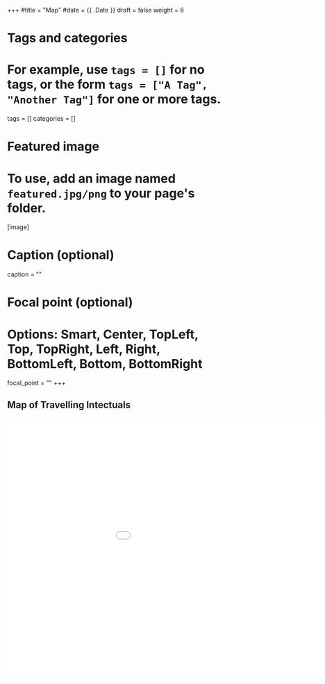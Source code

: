 +++
#title = "Map"
#date = {{ .Date }}
draft = false
weight = 6

# Tags and categories
# For example, use `tags = []` for no tags, or the form `tags = ["A Tag", "Another Tag"]` for one or more tags.
tags = []
categories = []

# Featured image
# To use, add an image named `featured.jpg/png` to your page's folder. 
[image]
  # Caption (optional)
  caption = ""

  # Focal point (optional)
  # Options: Smart, Center, TopLeft, Top, TopRight, Left, Right, BottomLeft, Bottom, BottomRight
  focal_point = ""
+++

## Map of Travelling Intectuals



<iframe src="map.html" height="600" width="1100" align="middle" frameBorder="0">  </iframe>


